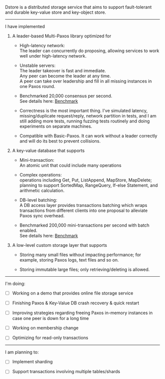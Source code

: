 
Dstore is a distributed storage service that aims to support fault-tolerant and durable key-value store and key-object store.

---

I have implemented

1.  A leader-based Multi-Paxos library optimized for

    - High-latency network:  
      The leader can concurrently do proposing, allowing services to work well under high-latency network.

    - Unstable servers:  
      The leader takeover is fast and immediate.  
      Any peer can become the leader at any time.  
      A peer can take over leadership and fill in all missing instances in one Paxos round.
      
    - Benchmarked 20,000 consensus per second.  
      See details here:
      [Benchmark](./docs/benchmark.md)

    - Correctness is the most important thing. I've simulated latency, missing/duplicate request/reply, network partition in tests, and I am still adding more tests, running fuzzing tests routinely and doing experiments on separate machines.

    - Compatible with Basic-Paxos. It can work without a leader correctly and will do its best to prevent collisions.

2.  A key-value database that supports

    - Mini-transaction:  
      An atomic unit that could include many operations

    - Complex operations:  
      operations including Get, Put, ListAppend, MapStore, MapDelete;  
      planning to support SortedMap, RangeQuery, If-else Statement, and arithmetic calculation.

    - DB-level batching:  
      A DB access layer provides transactions batching which wraps transactions from different clients into one proposal to alleviate Paxos sync overhead.

    - Benchmarked 200,000 mini-transactions per second with batch enabled.  
      See details here:
      [Benchmark](./docs/benchmark.md)



3.  A low-level custom storage layer that supports
    - Storing many small files without impacting performance; for example, storing Paxos logs, text files and so on.

    - Storing immutable large files; only retrieving/deleting is allowed.

---

I'm doing:

- [ ] Working on a demo that provides online file storage service

- [ ] Finishing Paxos & Key-Value DB crash recovery & quick restart

- [ ] Improving strategies regarding freeing Paxos in-memory instances in case one peer is down for a long time

- [ ] Working on membership change

- [ ] Optimizing for read-only transactions

---

I am planning to:

- [ ] Implement sharding

- [ ] Support transactions involving multiple tables/shards

